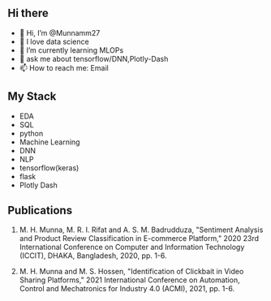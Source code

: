 ## Hi there
- 👋 Hi, I’m @Munnamm27
- 👀 I love data science
- 🌱 I’m currently learning MLOPs
- 💞️ ask me about tensorflow/DNN,Plotly-Dash
- 📫 How to reach me: Email
<!---
Munnamm27/Munnamm27 is a ✨ special ✨ repository because its `README.md` (this file) appears on your GitHub profile.
You can click the Preview link to take a look at your changes.
--->
## My Stack
- EDA
- SQL
- python
- Machine Learning
- DNN
- NLP
- tensorflow(keras)
- flask
- Plotly Dash


## Publications

1. M. H. Munna, M. R. I. Rifat and A. S. M. Badrudduza, "Sentiment Analysis and Product Review Classification in E-commerce Platform," 2020 23rd International Conference on Computer and Information Technology (ICCIT), DHAKA, Bangladesh, 2020, pp. 1-6.


2. M. H. Munna and M. S. Hossen, "Identification of Clickbait in Video Sharing Platforms," 2021 International Conference on Automation, Control and Mechatronics for Industry 4.0 (ACMI), 2021, pp. 1-6.

